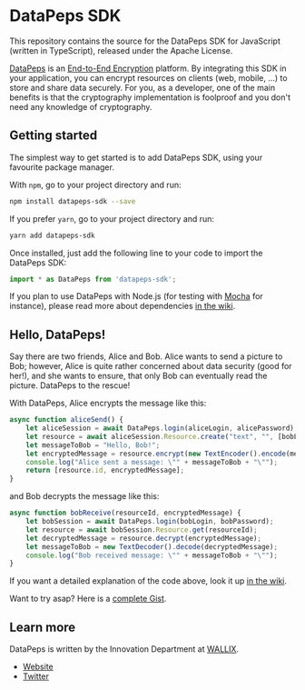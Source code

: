 # DataPeps SDK

This repository contains the source for the DataPeps SDK for JavaScript (written in TypeScript), released under the Apache License. 

[DataPeps](https://datapeps.com) is an [End-to-End Encryption](https://en.wikipedia.org/wiki/End-to-end_encryption) platform. By integrating this  SDK in your application, you can encrypt resources on clients (web, mobile, ...) to store and share data securely. For you, as a developer, one of the main benefits is that the cryptography implementation is foolproof and you don't need any knowledge of cryptography.

## Getting started

The simplest way to get started is to add DataPeps SDK, using your favourite package manager.

With `npm`, go to your project directory and run:

```bash
npm install datapeps-sdk --save
```

If you prefer `yarn`, go to your project directory and run:

```bash
yarn add datapeps-sdk
```

Once installed, just add the following line to your code to import the DataPeps SDK:

```typescript
import * as DataPeps from 'datapeps-sdk';
```

If you plan to use DataPeps with Node.js (for testing with [Mocha](https://mochajs.org/) for instance), please read more about dependencies [in the wiki](https://github.com/wallix/datapeps-sdk-js/wiki/Setting-up#using-the-sdk-with-nodejs).

## Hello, DataPeps!

Say there are two friends, Alice and Bob. Alice wants to send a picture to Bob; however, Alice is quite rather concerned about data security (good for her!), and she wants to ensure, that only Bob can eventually read the picture. DataPeps to the rescue!

With DataPeps, Alice encrypts the message like this:

```javascript
async function aliceSend() {
    let aliceSession = await DataPeps.login(aliceLogin, alicePassword);
    let resource = await aliceSession.Resource.create("text", "", [bobLogin]);
    let messageToBob = "Hello, Bob!";
    let encryptedMessage = resource.encrypt(new TextEncoder().encode(messageToBob));
    console.log("Alice sent a message: \"" + messageToBob + "\"");
    return [resource.id, encryptedMessage];
}
```

and Bob decrypts the message like this:

```javascript
async function bobReceive(resourceId, encryptedMessage) {
    let bobSession = await DataPeps.login(bobLogin, bobPassword);
    let resource = await bobSession.Resource.get(resourceId);
    let decryptedMessage = resource.decrypt(encryptedMessage);
    let messageToBob = new TextDecoder().decode(decryptedMessage);
    console.log("Bob received message: \"" + messageToBob + "\"");
}
```

If you want a detailed explanation of the code above, look it up [in the wiki](https://github.com/wallix/datapeps-sdk-js/wiki/Setting-up#hello-datapeps).

Want to try asap? Here is a [complete Gist](https://gist.github.com/hbi-wallix/2229fec260f8670de5657628ef28e522).

## Learn more

DataPeps is written by the Innovation Department at [WALLIX](https://wallix.com). 

- [Website](https://datapeps.com)
- [Twitter](https://twitter.com/DataPeps_WALLIX)